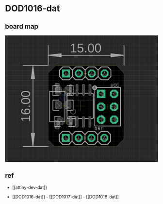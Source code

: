 
# DOD1016-dat


## board map 

![](2024-08-27-17-14-29.png)



## ref 

- [[attiny-dev-dat]]

- [[DOD1016-dat]] - [[DOD1017-dat]] - [[DOD1018-dat]]